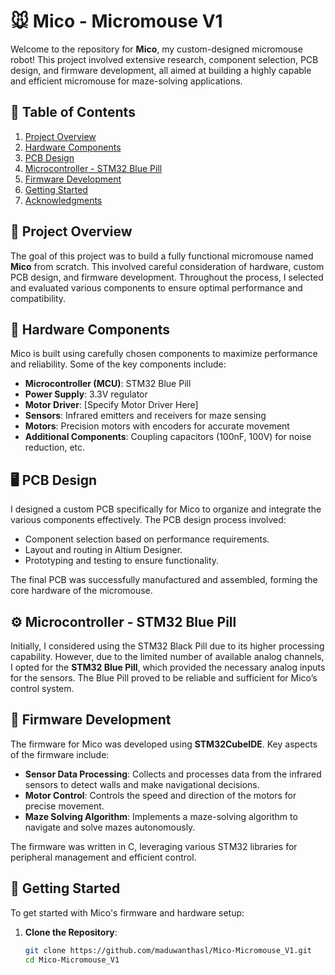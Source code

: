 # 🐭 Mico - Micromouse V1

Welcome to the repository for **Mico**, my custom-designed micromouse robot! This project involved extensive research, component selection, PCB design, and firmware development, all aimed at building a highly capable and efficient micromouse for maze-solving applications.

## 📑 Table of Contents

1. [Project Overview](#project-overview)
2. [Hardware Components](#hardware-components)
3. [PCB Design](#pcb-design)
4. [Microcontroller - STM32 Blue Pill](#microcontroller---stm32-blue-pill)
5. [Firmware Development](#firmware-development)
6. [Getting Started](#getting-started)
7. [Acknowledgments](#acknowledgments)

## 📝 Project Overview

The goal of this project was to build a fully functional micromouse named **Mico** from scratch. This involved careful consideration of hardware, custom PCB design, and firmware development. Throughout the process, I selected and evaluated various components to ensure optimal performance and compatibility.

## 🔧 Hardware Components

Mico is built using carefully chosen components to maximize performance and reliability. Some of the key components include:

- **Microcontroller (MCU)**: STM32 Blue Pill
- **Power Supply**: 3.3V regulator
- **Motor Driver**: [Specify Motor Driver Here]
- **Sensors**: Infrared emitters and receivers for maze sensing
- **Motors**: Precision motors with encoders for accurate movement
- **Additional Components**: Coupling capacitors (100nF, 100V) for noise reduction, etc.

## 🖥️ PCB Design

I designed a custom PCB specifically for Mico to organize and integrate the various components effectively. The PCB design process involved:

- Component selection based on performance requirements.
- Layout and routing in Altium Designer.
- Prototyping and testing to ensure functionality.

The final PCB was successfully manufactured and assembled, forming the core hardware of the micromouse.

## ⚙️ Microcontroller - STM32 Blue Pill

Initially, I considered using the STM32 Black Pill due to its higher processing capability. However, due to the limited number of available analog channels, I opted for the **STM32 Blue Pill**, which provided the necessary analog inputs for the sensors. The Blue Pill proved to be reliable and sufficient for Mico’s control system.

## 📝 Firmware Development

The firmware for Mico was developed using **STM32CubeIDE**. Key aspects of the firmware include:

- **Sensor Data Processing**: Collects and processes data from the infrared sensors to detect walls and make navigational decisions.
- **Motor Control**: Controls the speed and direction of the motors for precise movement.
- **Maze Solving Algorithm**: Implements a maze-solving algorithm to navigate and solve mazes autonomously.

The firmware was written in C, leveraging various STM32 libraries for peripheral management and efficient control.

## 🚀 Getting Started

To get started with Mico's firmware and hardware setup:

1. **Clone the Repository**:
   ```bash
   git clone https://github.com/maduwanthasl/Mico-Micromouse_V1.git
   cd Mico-Micromouse_V1
  ```
